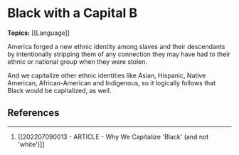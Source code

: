# Black with a Capital B
**Topics:** [[Language]]

America forged a new ethnic identity among slaves and their descendants by intentionally stripping them of any connection they may have had to their ethnic or national group when they were stolen. 

And we capitalize other ethnic identities like Asian, Hispanic, Native American, African-American and Indigenous, so it logically follows that Black would be capitalized, as well.

## References
---
1. [[202207090013 - ARTICLE - Why We Capitalize 'Black' (and not 'white')]]
